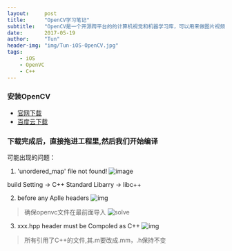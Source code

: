 ```yaml
---
layout:     post
title:      "OpenCV学习笔记"
subtitle:   "OpenCV是一个开源跨平台的的计算机视觉和机器学习库，可以用来做图片视频的处理、图形识别、机器学习等应用。"
date:       2017-05-19
author:     "Tun"
header-img: "img/Tun-iOS-OpenCV.jpg"
tags:
    - iOS
    - OpenVC
    - C++
---
```


### 安装OpenCV
* [官网下载](https://sourceforge.net/projects/opencvlibrary/files/opencv-ios/3.2.0/opencv-3.2.0-ios-framework.zip/download)
* [百度云下载](https://baidu.com)

### 下载完成后，直接拖进工程里,然后我们开始编译
可能出现的问题：


1. 'unordered_map' file not found!
![image](https://tuyuwang.github.io/img/OpenCV/Build-0.jpg)
> 
build Setting -> C++ Standard Libarry -> libc++



2. before any Aplle headers 
![img](https://tuyuwang.github.io/img/OpenCV/Build-1.png)
> 确保openvc文件在最前面导入
![solve](https://tuyuwang.github.io/img/OpenCV/Build-2.png)


3. xxx.hpp header must be Compoled as C++
![img](https://tuyuwang.github.io/img/OpenCV/Build-3.png)
> 所有引用了C++的文件,其.m要改成.mm，.h保持不变
